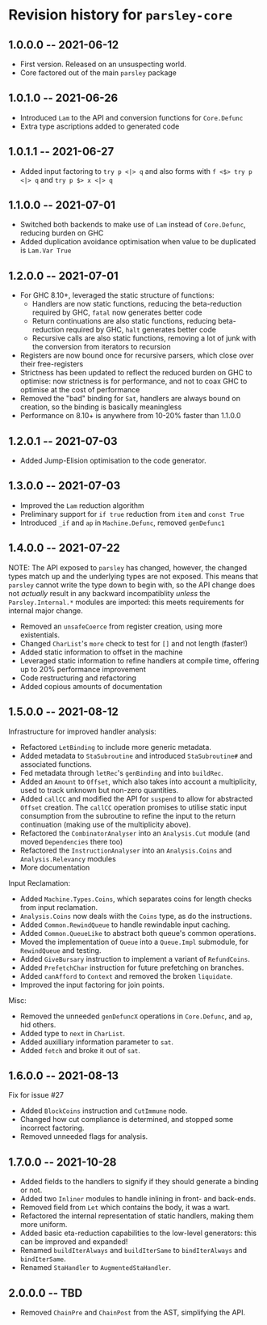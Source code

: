 # Revision history for `parsley-core`

## 1.0.0.0 -- 2021-06-12

* First version. Released on an unsuspecting world.
* Core factored out of the main `parsley` package

## 1.0.1.0 -- 2021-06-26

* Introduced `Lam` to the API and conversion functions for `Core.Defunc`
* Extra type ascriptions added to generated code

## 1.0.1.1 -- 2021-06-27

* Added input factoring to `try p <|> q` and also forms with `f <$> try p <|> q` and `try p $> x <|> q`

## 1.1.0.0 -- 2021-07-01

* Switched both backends to make use of `Lam` instead of `Core.Defunc`, reducing burden on GHC
* Added duplication avoidance optimisation when value to be duplicated is `Lam.Var True`

## 1.2.0.0 -- 2021-07-01

* For GHC 8.10+, leveraged the static structure of functions:
  * Handlers are now static functions, reducing the beta-reduction required by GHC, `fatal` now generates better code
  * Return continuations are also static functions, reducing beta-reduction required by GHC, `halt` generates better code
  * Recursive calls are also static functions, removing a lot of junk with the conversion from iterators to recursion
* Registers are now bound once for recursive parsers, which close over their free-registers
* Strictness has been updated to reflect the reduced burden on GHC to optimise: now strictness is for performance, and
  not to coax GHC to optimise at the cost of performance
* Removed the "bad" binding for `Sat`, handlers are always bound on creation, so the binding is basically meaningless
* Performance on 8.10+ is anywhere from 10-20% faster than 1.1.0.0

## 1.2.0.1 -- 2021-07-03

* Added Jump-Elision optimisation to the code generator.

## 1.3.0.0 -- 2021-07-03

* Improved the `Lam` reduction algorithm
* Preliminary support for `if true` reduction from `item` and `const True`
* Introduced `_if` and `ap` in `Machine.Defunc`, removed `genDefunc1`

## 1.4.0.0 -- 2021-07-22
NOTE: The API exposed to `parsley` has changed, however, the changed types match up
and the underlying types are not exposed. This means that `parsley` cannot write
the type down to begin with, so the API change does not _actually_ result in any
backward incompatiblity _unless_ the `Parsley.Internal.*` modules are imported:
this meets requirements for internal major change.

* Removed an `unsafeCoerce` from register creation, using more existentials.
* Changed `CharList`'s `more` check to test for `[]` and not length (faster!)
* Added static information to offset in the machine
* Leveraged static information to refine handlers at compile time, offering up
  to 20% performance improvement
* Code restructuring and refactoring
* Added copious amounts of documentation

## 1.5.0.0 -- 2021-08-12
Infrastructure for improved handler analysis:

* Refactored `LetBinding` to include more generic metadata.
* Added metadata to `StaSubroutine` and introduced `StaSubroutine#` and associated functions.
* Fed metadata through `letRec`'s `genBinding` and into `buildRec`.
* Added an `Amount` to `Offset`, which also takes into account a multiplicity, used to track unknown
  but non-zero quantities.
* Added `callCC` and modified the API for `suspend` to allow for abstracted `Offset` creation. The
  `callCC` operation promises to utilise static input consumption from the subroutine to refine the
  input to the return continuation (making use of the multiplicity above).
* Refactored the `CombinatorAnalyser` into an `Analysis.Cut` module (and moved `Dependencies` there too)
* Refactored the `InstructionAnalyser` into an `Analysis.Coins` and `Analysis.Relevancy` modules
* More documentation

Input Reclamation:

* Added `Machine.Types.Coins`, which separates coins for length checks from input reclamation.
* `Analysis.Coins` now deals wiith the `Coins` type, as do the instructions.
* Added `Common.RewindQueue` to handle rewindable input caching.
* Added `Common.QueueLike` to abstract both queue's common operations.
* Moved the implementation of `Queue` into a `Queue.Impl` submodule, for `RewindQueue` and testing.
* Added `GiveBursary` instruction to implement a variant of `RefundCoins`.
* Added `PrefetchChar` instruction for future prefetching on branches.
* Added `canAfford` to `Context` and removed the broken `liquidate`.
* Improved the input factoring for join points.

Misc:

* Removed the unneeded `genDefuncX` operations in `Core.Defunc`, and `ap`, hid others.
* Added type to `next` in `CharList`.
* Added auxilliary information parameter to `sat`.
* Added `fetch` and broke it out of `sat`.

## 1.6.0.0 -- 2021-08-13
Fix for issue #27

* Added `BlockCoins` instruction and `CutImmune` node.
* Changed how cut compliance is determined, and stopped some incorrect factoring.
* Removed unneeded flags for analysis.

## 1.7.0.0 -- 2021-10-28

* Added fields to the handlers to signify if they should generate a binding or not.
* Added two `Inliner` modules to handle inlining in front- and back-ends.
* Removed field from `Let` which contains the body, it was a wart.
* Refactored the internal representation of static handlers, making them more uniform.
* Added basic eta-reduction capabilities to the low-level generators: this can be improved and expanded!
* Renamed `buildIterAlways` and `buildIterSame` to `bindIterAlways` and `bindIterSame`.
* Renamed `StaHandler` to `AugmentedStaHandler`.

## 2.0.0.0 -- TBD

* Removed `ChainPre` and `ChainPost` from the AST, simplifying the API.